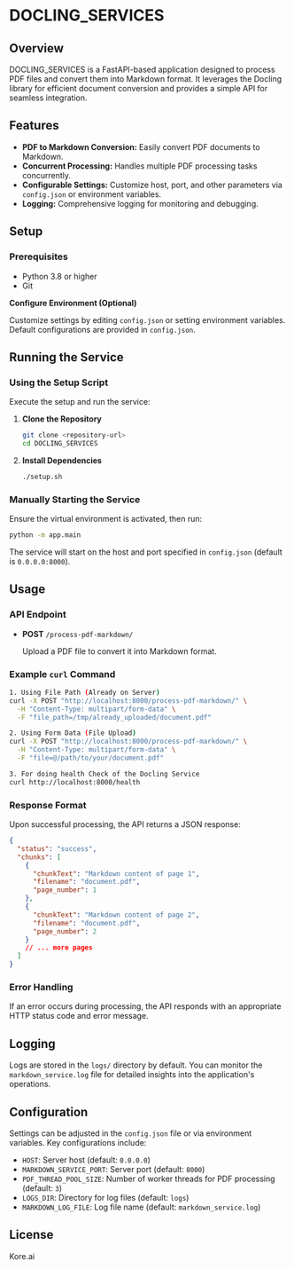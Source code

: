 # DOCLING_SERVICES

## Overview

DOCLING_SERVICES is a FastAPI-based application designed to process PDF files and convert them into Markdown format. It leverages the Docling library for efficient document conversion and provides a simple API for seamless integration.

## Features

- **PDF to Markdown Conversion:** Easily convert PDF documents to Markdown.
- **Concurrent Processing:** Handles multiple PDF processing tasks concurrently.
- **Configurable Settings:** Customize host, port, and other parameters via `config.json` or environment variables.
- **Logging:** Comprehensive logging for monitoring and debugging.

## Setup

### Prerequisites

- Python 3.8 or higher
- Git

**Configure Environment (Optional)**
   
   Customize settings by editing `config.json` or setting environment variables. Default configurations are provided in `config.json`.

## Running the Service

### Using the Setup Script

Execute the setup and run the service:

1. **Clone the Repository**
    ```bash
    git clone <repository-url>
    cd DOCLING_SERVICES
    ```

2. **Install Dependencies**
    ```bash
    ./setup.sh
    ```

### Manually Starting the Service

Ensure the virtual environment is activated, then run:
```bash
python -m app.main
```

The service will start on the host and port specified in `config.json` (default is `0.0.0.0:8000`).

## Usage

### API Endpoint

- **POST** `/process-pdf-markdown/`

    Upload a PDF file to convert it into Markdown format.

### Example `curl` Command

```bash
1. Using File Path (Already on Server)
curl -X POST "http://localhost:8000/process-pdf-markdown/" \
  -H "Content-Type: multipart/form-data" \
  -F "file_path=/tmp/already_uploaded/document.pdf"

2. Using Form Data (File Upload)
curl -X POST "http://localhost:8000/process-pdf-markdown/" \
  -H "Content-Type: multipart/form-data" \
  -F "file=@/path/to/your/document.pdf"

3. For doing health Check of the Docling Service
curl http://localhost:8000/health
```

### Response Format

Upon successful processing, the API returns a JSON response:

```json
{
  "status": "success",
  "chunks": [
    {
      "chunkText": "Markdown content of page 1",
      "filename": "document.pdf",
      "page_number": 1
    },
    {
      "chunkText": "Markdown content of page 2",
      "filename": "document.pdf",
      "page_number": 2
    }
    // ... more pages
  ]
}
```

### Error Handling

If an error occurs during processing, the API responds with an appropriate HTTP status code and error message.

    

## Logging

Logs are stored in the `logs/` directory by default. You can monitor the `markdown_service.log` file for detailed insights into the application's operations.

## Configuration

Settings can be adjusted in the `config.json` file or via environment variables. Key configurations include:

- `HOST`: Server host (default: `0.0.0.0`)
- `MARKDOWN_SERVICE_PORT`: Server port (default: `8000`)
- `PDF_THREAD_POOL_SIZE`: Number of worker threads for PDF processing (default: `3`)
- `LOGS_DIR`: Directory for log files (default: `logs`)
- `MARKDOWN_LOG_FILE`: Log file name (default: `markdown_service.log`)

## License
Kore.ai
